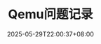 ---
title: "Qemu问题记录"
description: 
date: 2025-05-29T22:00:37+08:00
image: 
math: 
license: 
hidden: false
comments: true
draft: true
---